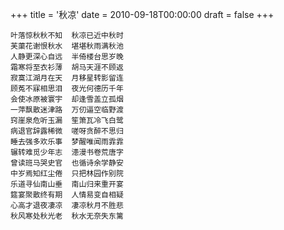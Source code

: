 +++
title = '秋凉'
date = 2010-09-18T00:00:00
draft = false
+++



```text
叶落惊秋秋不知  秋凉已近中秋时
芙蕖花谢恨秋水  堪堪秋雨满秋池
人静更深心自远  半倚楼台思岁晚
霜寒将至衣衫薄  胡马天涯不顾返
寂寞江湖月在天  月移星转影留连
顾菟不寐相思泪  夜光何德历千年
会使冰原被寰宇  却逢雪盖立孤烟
一萍飘散迷津路  万仞逼空临野渡
窍崖泉危听玉漏  笙箫瓦冷飞白鹭
病退官辞露稀微  嗟呀贪醉不思归
睡去强多欢乐事  梦醒唯闻雨霏霏
辗转难觅少年志  漶漫书卷荒唐字
曾读班马哭史官  也循诗余学静安
中岁焉知红尘倦  只把林园作别院
乐道寻仙南山垂  南山归来重开宴
筵宴聚散终有期  人情易变自相疑
心高才退夜凄凉  凄凉秋月不胜悲
秋风寒处秋光老  秋水无奈失东篱
```
